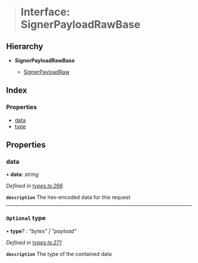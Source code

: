 > # Interface: SignerPayloadRawBase

## Hierarchy

* **SignerPayloadRawBase**

  * [SignerPayloadRaw](_types_.signerpayloadraw.md)

## Index

### Properties

* [data](_types_.signerpayloadrawbase.md#data)
* [type](_types_.signerpayloadrawbase.md#optional-type)

## Properties

###  data

• **data**: *string*

*Defined in [types.ts:266](https://github.com/polkadot-js/api/blob/debb1dc/packages/api/src/types.ts#L266)*

**`description`** The hex-encoded data for this request

___

### `Optional` type

• **type**? : *"bytes" | "payload"*

*Defined in [types.ts:271](https://github.com/polkadot-js/api/blob/debb1dc/packages/api/src/types.ts#L271)*

**`description`** The type of the contained data